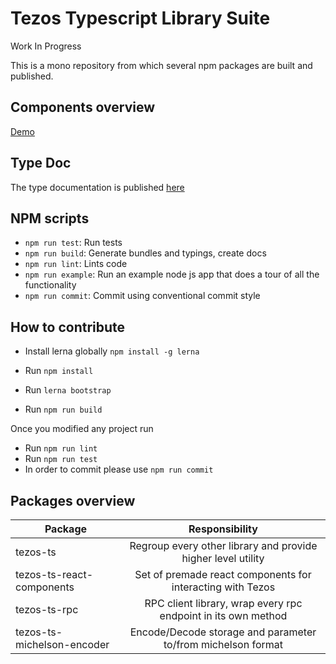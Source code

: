 # Tezos Typescript Library Suite

Work In Progress

This is a mono repository from which several npm packages are built and published.

## Components overview

[Demo](https://ecadlabs.github.io/tezos-ts/react-storybook)

## Type Doc

The type documentation is published [here](https://ecadlabs.github.io/tezos-ts/typedoc)

## NPM scripts

- `npm run test`: Run tests
- `npm run build`: Generate bundles and typings, create docs
- `npm run lint`: Lints code
- `npm run example`: Run an example node js app that does a tour of all the functionality
- `npm run commit`: Commit using conventional commit style

## How to contribute

- Install lerna globally `npm install -g lerna`

- Run `npm install`
- Run `lerna bootstrap`
- Run `npm run build`

Once you modified any project run

- Run `npm run lint`
- Run `npm run test`
- In order to commit please use `npm run commit`

## Packages overview

| Package                    |                        Responsibility                         |
| -------------------------- | :-----------------------------------------------------------: |
| tezos-ts                   | Regroup every other library and provide higher level utility  |
| tezos-ts-react-components  |  Set of premade react components for interacting with Tezos   |
| tezos-ts-rpc               | RPC client library, wrap every rpc endpoint in its own method |
| tezos-ts-michelson-encoder | Encode/Decode storage and parameter to/from michelson format  |
